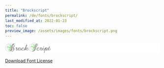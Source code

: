 ```yaml
---
title: "Brockscript"
permalink: /de/fonts/brockscript/
last_modified_at: 2022-01-23
toc: false
preview_image: /assets/images/fonts/brockscript.png
---
```

![Brockscript](/assets/images/fonts/brockscript.png)

[Download Font License](https://github.com/inkstitch/inkstitch/tree/main/fonts/Brockscript/LICENSE)

